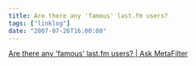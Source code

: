 ```yaml
---
title: Are there any 'famous' last.fm users?
tags: ["linklog"]
date: "2007-07-26T16:00:00"
---
```


[Are there any 'famous' last.fm users? | Ask MetaFilter](https://ask.metafilter.com/67839/Are-there-any-famous-lastfm-users)
